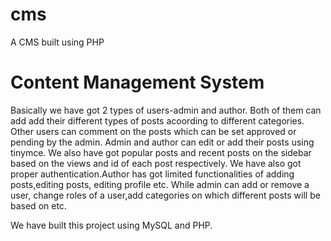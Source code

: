 # cms
A CMS built using PHP

# Content Management System
Basically we have got 2 types of users-admin and author.
Both of them can add add their different types of posts acoording to different categories.
Other users can comment on the posts which can be set approved or pending by the admin.
Admin and author can edit or add their posts using tinymce.
We also have got popular posts and recent posts on the sidebar based on the views and id of each post respectively.
We have also got proper authentication.Author has got limited functionalities of adding posts,editing posts, editing profile etc.
While admin can add or remove a user, change roles of a user,add categories on which different posts will be based on etc.

We have built this project using MySQL and PHP.